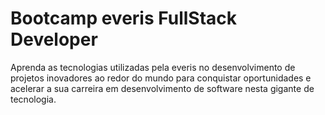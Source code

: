 # Bootcamp everis FullStack Developer
Aprenda as tecnologias utilizadas pela everis no desenvolvimento de projetos inovadores ao redor do mundo para conquistar oportunidades e acelerar a sua carreira em desenvolvimento de software nesta gigante de tecnologia.
